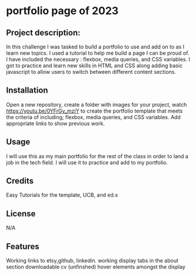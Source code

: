 # portfolio page of 2023

## Project description:
 In this challenge I was tasked to build a portfolio to use and add on to as I learn new topics. I used a tutorial to help me build a page I can be proud of. I have included the necessary : flexbox, media queries, and CSS variables. I got to practice and learn new skills in HTML and CSS along adding basic javascript to allow users to switch between different content sections.

## Installation
Open a new repository, create a folder with images for your project, watch https://youtu.be/0YFrGy_mzjY to create the portfolio template that meets the criteria of including; flexbox, media queries, and CSS variables. Add appropriate links to show previous work.
## Usage
I will use this as my main portfolio for the rest of the class in order to land a job in the tech field. I will use it to practice and add to my portfolio.   
## Credits
Easy Tutorials for the template, UCB, and ed.x
## License
N/A
## Features
Working links to etsy,github, linkedin.
working display tabs in the about section 
downloadable cv (unfinshed)
hover elements amongst the display 

